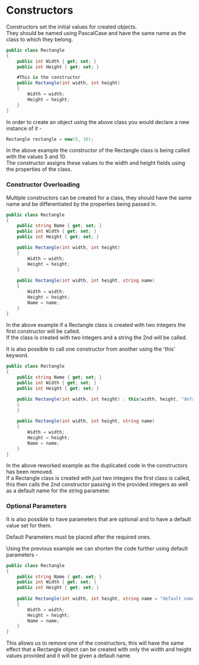 # Constructors

Constructors set the initial values for created objects.  
They should be named using PascalCase and have the same name as the class to which they belong.  

```C#
public class Rectangle
{
    public int Width { get; set; }
    public int Height { get; set; }

    #This is the constructor
    public Rectangle(int width, int height)
    {
        Width = width;
        Height = height;
    }
}
```

In order to create an object using the above class you would declare a new instance of it -  

```C#
Rectangle rectangle = new(5, 10);
```

In the above example the constructor of the Rectangle class is being called with the values 5 and 10.  
The constructor assigns these values to the width and height fields using the properties of the class.

### Constructor Overloading

Multiple constructors can be created for a class, they should have the same name and be differentiated by
the properties being passed in.

```C#
public class Rectangle
{
    public string Name { get; set; }
    public int Width { get; set; }
    public int Height { get; set; }

    public Rectangle(int width, int height)
    {
        Width = width;
        Height = height;
    }
    
    public Rectangle(int width, int height, string name)
    {
        Width = width;
        Height = height;
        Name = name;
    }
}
```

In the above example if a Rectangle class is created with two integers the first constructor will be called.  
If the class is created with two integers and a string the 2nd will be called.  

It is also possible to call one constructor from another using the 'this' keyword.

```C#
public class Rectangle
{
    public string Name { get; set; }
    public int Width { get; set; }
    public int Height { get; set; }

    public Rectangle(int width, int height) : this(width, height, "default name")
    {
    }
    
    public Rectangle(int width, int height, string name)
    {
        Width = width;
        Height = height;
        Name = name;
    }
}
```

In the above reworked example as the duplicated code in the constructors has been removed.  
If a Rectangle class is created with just two integers the first class is called, this then calls
the 2nd constructor passing in the provided integers as well as a default name for the string parameter.

### Optional Parameters

It is also possible to have parameters that are optional and to have a default value set for them.

Default Parameters must be placed after the required ones.

Using the previous example we can shorten the code further using default parameters -

```C#
public class Rectangle
{
    public string Name { get; set; }
    public int Width { get; set; }
    public int Height { get; set; }
    
    public Rectangle(int width, int height, string name = "default name")
    {
        Width = width;
        Height = height;
        Name = name;
    }
}
```

This allows us to remove one of the constructors, this will have the same effect that a Rectangle object can
be created with only the width and height values provided and it will be given a default name.